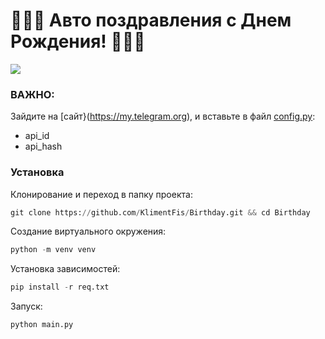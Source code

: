 # 🥳🥳🥳 Авто поздравления с Днем Рождения! 🥳🥳🥳

![](https://avatars.mds.yandex.net/i?id=2009d6c092a94532c7827c28eb895b14-4469311-images-thumbs&n=13)

### ВАЖНО:
Зайдите на [сайт}(https://my.telegram.org), и вставьте в файл [config.py](config.py): 
- api_id
- api_hash

### Установка
Клонирование и переход в папку проекта:
``` python
git clone https://github.com/KlimentFis/Birthday.git && cd Birthday
```
Создание виртуального окружения:
``` python
python -m venv venv
```
Установка зависимостей:
``` python
pip install -r req.txt
```
Запуск:
``` python
python main.py
```